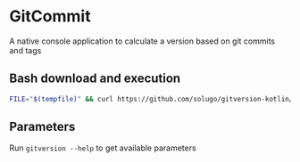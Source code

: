 # GitCommit

A native console application to calculate a version based on git commits and tags

## Bash download and execution

```bash
FILE="$(tempfile)" && curl https://github.com/solugo/gitversion-kotlin/releases/latest/download/gitversion -Lso $FILE && chmod a+x $FILE && $FILE
```

## Parameters
Run `gitversion --help` to get available parameters
